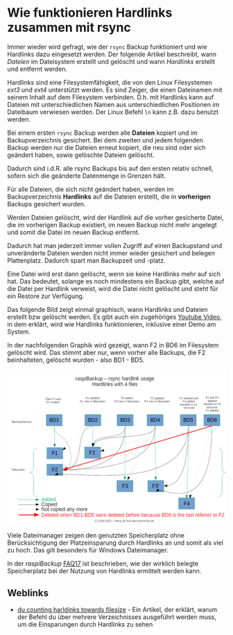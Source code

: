 # Wie funktionieren Hardlinks zusammen mit rsync

Immer wieder wird gefragt, wie der `rsync` Backup funktioniert und wie Hardlinks
dazu eingesetzt werden. Der folgende Artikel beschreibt, wann *Dateien* im
Dateisystem erstellt und gelöscht und wann *Hardlinks* erstellt und
entfernt werden.

Hardlinks sind eine Filesystemfähigkeit, die von den Linux Filesystemen
*ext3* und *ext4* unterstützt werden. Es sind Zeiger, die einen Dateinamen mit seinem
Inhalt auf dem Filesystem verbinden. D.h. mit Hardlinks kann auf Dateien mit
unterschiedlichen Namen aus unterschiedlichen Positionen im Dateibaum verwiesen
werden. Der Linux Befehl `ln` kann z.B. dazu benutzt werden.

Bei einem ersten `rsync` Backup werden alle **Dateien** kopiert und im
Backupverzeichnis gesichert. Bei dem zweiten und jedem folgenden Backup werden
nur die Dateien erneut kopiert, die neu sind oder sich geändert haben, sowie
gelöschte Dateien gelöscht.

Dadurch sind i.d.R. alle rsync Backups bis auf den
ersten relativ schnell, sofern sich die geänderte Datenmenge in Grenzen hält.

Für alle Dateien, die sich nicht geändert haben, werden im
Backupverzeichnis **Hardlinks** auf die Dateien erstellt, die in **vorherigen** Backups
gesichert wurden.

Werden Dateien gelöscht, wird der Hardlink auf die vorher gesicherte Datei,
die im vorherigen Backup existiert, im neuen Backup nicht mehr angelegt
und somit die Datei im neuen Backup entfernt.

Dadurch hat man jederzeit immer vollen Zugriff auf einen Backupstand und unveränderte
Dateien werden nicht immer wieder gesichert und belegen Plattenplatz. Dadurch
spart man Backupzeit und -platz.

Eine Datei wird erst dann gelöscht, wenn sie keine Hardlinks mehr auf sich hat.
Das bedeutet, solange es noch mindestens ein Backup gibt, welche auf die Datei
per Hardlink verweist, wird die Datei nicht gelöscht und steht für ein
Restore zur Verfügung.

Das folgende Bild zeigt einmal graphisch, wann Hardlinks und Dateien erstellt bzw gelöscht werden.
Es gibt auch ein zugehöriges [Youtube Video](https://www.youtube.com/watch?v=pIhSca_q2lo), in dem
erklärt, wird wie Hardlinks funktionieren, inklusive einer Demo am System.

[.status]: todo "Doppelt gemoppelter Satz?!"

In der nachfolgenden Graphik wird gezeigt, wann F2 in BD6 im Filesystem gelöscht wird.
Das stimmt aber nur, wenn vorher alle Backups, die
F2 beinhalteten, gelöscht wurden - also BD1 - BD5.

![raspiBackup rsync](images/raspiBackup_rsync.png)

Viele Dateimanager zeigen den genutzten Speicherplatz ohne Berücksichtigung
der Platzeinsparung durch Hardlinks an und somit als viel zu hoch.
Das gilt besonders für Windows Dateimanager.

In der *raspiBackup* [FAQ17](faq.md#faq17) ist beschrieben, wie der wirklich belegte
Speicherplatz bei der Nutzung von Hardlinks ermittelt werden kann.


## Weblinks

- [du counting harldinks towards filesize](https://stackoverflow.com/questions/19951883/du-counting-hardlinks-towards-filesize) - Ein Artikel, der erklärt,
  warum der Befehl du über mehrere Verzeichnisses ausgeführt werden muss,
  um die Einsparungen durch Hardlinks zu sehen

[.status]: rst
[.source]: https://www.linux-tips-and-tricks.de/de/raspibackupcategoried/571-wie-funktioniert-der-rsync-backup-typ-mit-hardlinks
[.source]: https://www.linux-tips-and-tricks.de/en/raspibackupcategorye/572-how-do-hardlinks-work-with-rsync
